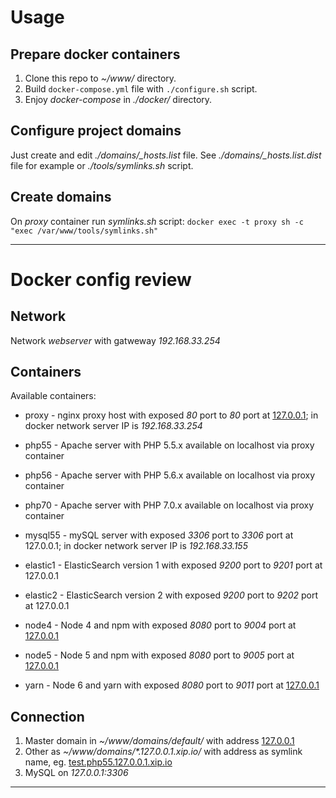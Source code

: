 # Usage


## Prepare docker containers

1. Clone this repo to *~/www/* directory.
2. Build `docker-compose.yml` file with `./configure.sh` script.
3. Enjoy *docker-compose* in *./docker/* directory.


## Configure project domains

Just create and edit *./domains/_hosts.list* file. See *./domains/_hosts.list.dist* file for example or *./tools/symlinks.sh* script.


## Create domains

On _proxy_ container run *symlinks.sh* script: `docker exec -t proxy sh -c "exec /var/www/tools/symlinks.sh"`



---

# Docker config review


## Network

Network _webserver_ with gatweway _192.168.33.254_


## Containers

Available containers:

* proxy - nginx proxy host with exposed *80* port to *80* port at [127.0.0.1](http://127.0.0.1:80); in docker network server IP is *192.168.33.254*
* php55 - Apache server with PHP 5.5.x available on localhost via proxy container
* php56 - Apache server with PHP 5.6.x available on localhost via proxy container
* php70 - Apache server with PHP 7.0.x available on localhost via proxy container

* mysql55 - mySQL server with exposed *3306* port to *3306* port at 127.0.0.1; in docker network server IP is *192.168.33.155*
* elastic1 - ElasticSearch version 1 with exposed *9200* port to *9201* port at 127.0.0.1
* elastic2 - ElasticSearch version 2 with exposed *9200* port to *9202* port at 127.0.0.1

* node4 - Node 4 and npm with exposed *8080* port to *9004* port at [127.0.0.1](http://127.0.0.1:9004)
* node5 - Node 5 and npm with exposed *8080* port to *9005* port at [127.0.0.1](http://127.0.0.1:9005)
* yarn - Node 6 and yarn with exposed *8080* port to *9011* port at [127.0.0.1](http://127.0.0.1:9011)

## Connection

1. Master domain in *~/www/domains/default/* with address [127.0.0.1](http://127.0.0.1)
2. Other as *~/www/domains/\*.127.0.0.1.xip.io/* with address as symlink name, eg. [test.php55.127.0.0.1.xip.io](http://test.php55.127.0.0.1.xip.io)
3. MySQL on *127.0.0.1:3306*

---
